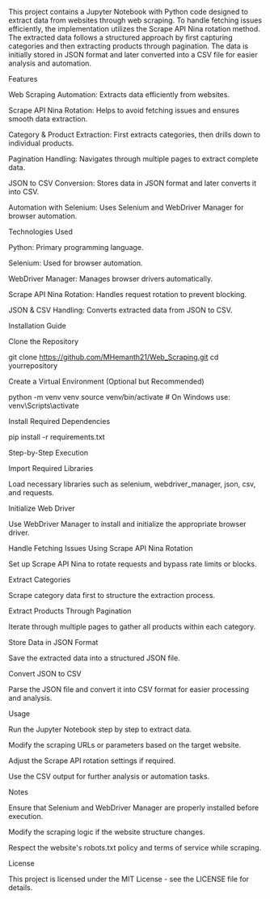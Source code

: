 This project contains a Jupyter Notebook with Python code designed to extract data from websites through web scraping. To handle fetching issues efficiently, the implementation utilizes the Scrape API Nina rotation method. The extracted data follows a structured approach by first capturing categories and then extracting products through pagination. The data is initially stored in JSON format and later converted into a CSV file for easier analysis and automation.

Features

Web Scraping Automation: Extracts data efficiently from websites.

Scrape API Nina Rotation: Helps to avoid fetching issues and ensures smooth data extraction.

Category & Product Extraction: First extracts categories, then drills down to individual products.

Pagination Handling: Navigates through multiple pages to extract complete data.

JSON to CSV Conversion: Stores data in JSON format and later converts it into CSV.

Automation with Selenium: Uses Selenium and WebDriver Manager for browser automation.

Technologies Used

Python: Primary programming language.

Selenium: Used for browser automation.

WebDriver Manager: Manages browser drivers automatically.

Scrape API Nina Rotation: Handles request rotation to prevent blocking.

JSON & CSV Handling: Converts extracted data from JSON to CSV.

Installation Guide

Clone the Repository

git clone https://github.com/MHemanth21/Web_Scraping.git
cd yourrepository

Create a Virtual Environment (Optional but Recommended)

python -m venv venv
source venv/bin/activate  # On Windows use: venv\Scripts\activate

Install Required Dependencies

pip install -r requirements.txt

Step-by-Step Execution

Import Required Libraries

Load necessary libraries such as selenium, webdriver_manager, json, csv, and requests.

Initialize Web Driver

Use WebDriver Manager to install and initialize the appropriate browser driver.

Handle Fetching Issues Using Scrape API Nina Rotation

Set up Scrape API Nina to rotate requests and bypass rate limits or blocks.

Extract Categories

Scrape category data first to structure the extraction process.

Extract Products Through Pagination

Iterate through multiple pages to gather all products within each category.

Store Data in JSON Format

Save the extracted data into a structured JSON file.

Convert JSON to CSV

Parse the JSON file and convert it into CSV format for easier processing and analysis.

Usage

Run the Jupyter Notebook step by step to extract data.

Modify the scraping URLs or parameters based on the target website.

Adjust the Scrape API rotation settings if required.

Use the CSV output for further analysis or automation tasks.

Notes

Ensure that Selenium and WebDriver Manager are properly installed before execution.

Modify the scraping logic if the website structure changes.

Respect the website's robots.txt policy and terms of service while scraping.

License

This project is licensed under the MIT License - see the LICENSE file for details.
